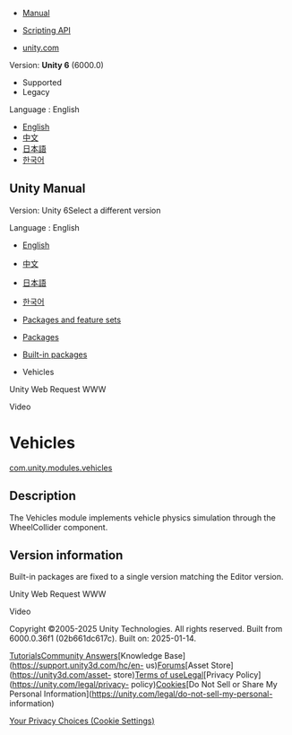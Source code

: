 [](https://docs.unity3d.com)

  * [Manual](../Manual/index.html)
  * [Scripting API](../ScriptReference/index.html)

  * [unity.com](https://unity.com/)

Version: **Unity 6** (6000.0)

  * Supported
  * Legacy

Language : English

  * [English](/Manual/com.unity.modules.vehicles.html)
  * [中文](/cn/current/Manual/com.unity.modules.vehicles.html)
  * [日本語](/ja/current/Manual/com.unity.modules.vehicles.html)
  * [한국어](/kr/current/Manual/com.unity.modules.vehicles.html)

[](https://docs.unity3d.com)

## Unity Manual

Version: Unity 6Select a different version

Language : English

  * [English](/Manual/com.unity.modules.vehicles.html)
  * [中文](/cn/current/Manual/com.unity.modules.vehicles.html)
  * [日本語](/ja/current/Manual/com.unity.modules.vehicles.html)
  * [한국어](/kr/current/Manual/com.unity.modules.vehicles.html)

  * [Packages and feature sets](PackagesList.html)
  * [Packages](Packages-all.html)
  * [Built-in packages](pack-build.html)
  * Vehicles 

[](com.unity.modules.unitywebrequestwww.html)

Unity Web Request WWW

[](com.unity.modules.video.html)

Video

# Vehicles

[com.unity.modules.vehicles](https://docs.unity3d.com/6000.0/Documentation/ScriptReference/UnityEngine.VehiclesModule.html)

## Description

The Vehicles module implements vehicle physics simulation through the
WheelCollider component.

## Version information

Built-in packages are fixed to a single version matching the Editor version.

[](com.unity.modules.unitywebrequestwww.html)

Unity Web Request WWW

[](com.unity.modules.video.html)

Video

Copyright ©2005-2025 Unity Technologies. All rights reserved. Built from
6000.0.36f1 (02b661dc617c). Built on: 2025-01-14.

[Tutorials](https://learn.unity.com/)[Community
Answers](https://answers.unity3d.com)[Knowledge
Base](https://support.unity3d.com/hc/en-
us)[Forums](https://forum.unity3d.com)[Asset Store](https://unity3d.com/asset-
store)[Terms of
use](https://docs.unity3d.com/Manual/TermsOfUse.html)[Legal](https://unity.com/legal)[Privacy
Policy](https://unity.com/legal/privacy-
policy)[Cookies](https://unity.com/legal/cookie-policy)[Do Not Sell or Share
My Personal Information](https://unity.com/legal/do-not-sell-my-personal-
information)

[Your Privacy Choices (Cookie Settings)](javascript:void\(0\);)

